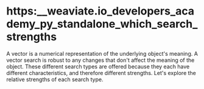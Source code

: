 # https:\_\_weaviate.io_developers_academy_py_standalone_which_search_strengths

A vector is a numerical representation of the underlying object's meaning. A vector search is robust to any changes that don't affect the meaning of the object. These different search types are offered because they each have different characteristics, and therefore different strengths. Let's explore the relative strengths of each search type.
